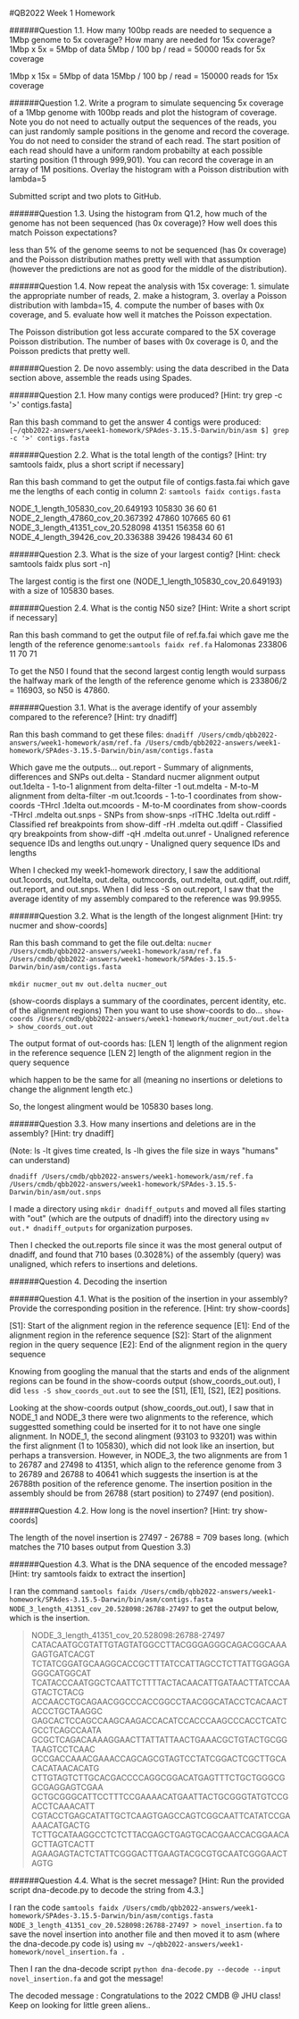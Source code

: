 #QB2022 Week 1 Homework

######Question 1.1. How many 100bp reads are needed to sequence a 1Mbp genome to 5x coverage? How many are needed for 15x coverage?
1Mbp x 5x = 5Mbp of data
5Mbp / 100 bp / read = 50000 reads for 5x coverage

1Mbp x 15x = 5Mbp of data
15Mbp / 100 bp / read = 150000 reads for 15x coverage

######Question 1.2. Write a program to simulate sequencing 5x coverage of a 1Mbp genome with 100bp reads and plot the histogram of coverage. Note you do not need to actually output the sequences of the reads, you can just randomly sample positions in the genome and record the coverage. You do not need to consider the strand of each read. The start position of each read should have a uniform random probabilty at each possible starting position (1 through 999,901). You can record the coverage in an array of 1M positions. Overlay the histogram with a Poisson distribution with lambda=5

Submitted script and two plots to GitHub.

######Question 1.3. Using the histogram from Q1.2, how much of the genome has not been sequenced (has 0x coverage)? How well does this match Poisson expectations?

less than 5% of the genome seems to not be sequenced (has 0x coverage) and the Poisson distribution mathes pretty well with that assumption (however the predictions are not as good for the middle of the distribution).

######Question 1.4. Now repeat the analysis with 15x coverage: 1. simulate the appropriate number of reads, 2. make a histogram, 3. overlay a Poisson distribution with lambda=15, 4. compute the number of bases with 0x coverage, and 5. evaluate how well it matches the Poisson expectation.

The Poisson distribution got less accurate compared to the 5X coverage Poisson distribution. The number of bases with 0x coverage is 0, and the Poisson predicts that pretty well.

######Question 2. De novo assembly: using the data described in the Data section above, assemble the reads using Spades.

######Question 2.1. How many contigs were produced? [Hint: try grep -c '>' contigs.fasta]

Ran this bash command to get the answer 4 contigs were produced:
`[~/qbb2022-answers/week1-homework/SPAdes-3.15.5-Darwin/bin/asm $] grep -c '>' contigs.fasta`


######Question 2.2. What is the total length of the contigs? [Hint: try samtools faidx, plus a short script if necessary]

Ran this bash command to get the output file of contigs.fasta.fai which gave me the lengths of each contig in column 2: `samtools faidx contigs.fasta`

NODE_1_length_105830_cov_20.649193      105830  36      60      61
NODE_2_length_47860_cov_20.367392       47860   107665  60      61
NODE_3_length_41351_cov_20.528098       41351   156358  60      61
NODE_4_length_39426_cov_20.336388       39426   198434  60      61

######Question 2.3. What is the size of your largest contig? [Hint: check samtools faidx plus sort -n]

The largest contig is the first one (NODE_1_length_105830_cov_20.649193) with a size of 105830 bases.

######Question 2.4. What is the contig N50 size? [Hint: Write a short script if necessary]

Ran this bash command to get the output file of ref.fa.fai which gave me the length of the reference genome:`samtools faidx ref.fa`
Halomonas       233806  11      70      71

To get the N50 I found that the second largest contig length would surpass the halfway mark of the length of the reference genome which is 233806/2 = 116903, so N50 is 47860. 

######Question 3.1. What is the average identify of your assembly compared to the reference? [Hint: try dnadiff]

Ran this bash command to get these files: `dnadiff /Users/cmdb/qbb2022-answers/week1-homework/asm/ref.fa /Users/cmdb/qbb2022-answers/week1-homework/SPAdes-3.15.5-Darwin/bin/asm/contigs.fasta`

Which gave me the outputs...
   out.report  - Summary of alignments, differences and SNPs
   out.delta   - Standard nucmer alignment output
   out.1delta  - 1-to-1 alignment from delta-filter -1
   out.mdelta  - M-to-M alignment from delta-filter -m
   out.1coords - 1-to-1 coordinates from show-coords -THrcl .1delta
   out.mcoords - M-to-M coordinates from show-coords -THrcl .mdelta
   out.snps    - SNPs from show-snps -rlTHC .1delta
   out.rdiff   - Classified ref breakpoints from show-diff -rH .mdelta
   out.qdiff   - Classified qry breakpoints from show-diff -qH .mdelta
   out.unref   - Unaligned reference sequence IDs and lengths
   out.unqry   - Unaligned query sequence IDs and lengths

When I checked my week1-homework directory, I saw the additional out.1coords, out.1delta, out.delta, outmcoords, out.mdelta, out.qdiff, out.rdiff, out.report, and out.snps. When I did less -S on out.report, I saw that the average identity of my assembly compared to the reference was 99.9955.

######Question 3.2. What is the length of the longest alignment [Hint: try nucmer and show-coords]

Ran this bash command to get the file out.delta:
`nucmer /Users/cmdb/qbb2022-answers/week1-homework/asm/ref.fa /Users/cmdb/qbb2022-answers/week1-homework/SPAdes-3.15.5-Darwin/bin/asm/contigs.fasta`

`mkdir nucmer_out`
`mv out.delta nucmer_out`

(show-coords displays a summary of the coordinates, percent identity, etc. of the alignment regions) 
Then you want to use show-coords to do... 
`show-coords /Users/cmdb/qbb2022-answers/week1-homework/nucmer_out/out.delta > show_coords_out.out` 

The output format of out-coords has:
[LEN 1] length of the alignment region in the reference sequence 
[LEN 2] length of the alignment region in the query sequence

which happen to be the same for all (meaning no insertions or deletions to change the alignment length etc.)

So, the longest alingment would be 105830 bases long.

######Question 3.3. How many insertions and deletions are in the assembly? [Hint: try dnadiff]

(Note: ls -lt gives time created, ls -lh gives the file size in ways "humans" can understand) 

`dnadiff /Users/cmdb/qbb2022-answers/week1-homework/asm/ref.fa /Users/cmdb/qbb2022-answers/week1-homework/SPAdes-3.15.5-Darwin/bin/asm/out.snps`

I made a directory using `mkdir dnadiff_outputs` and moved all files starting with "out" (which are the outputs of dnadiff) into the directory using `mv out.* dnadiff_outputs` for organization purposes.

Then I checked the out.reports file since it was the most general output of dnadiff, and found that 710 bases (0.3028%) of the assembly (query) was unaligned, which refers to insertions and deletions.

######Question 4. Decoding the insertion

######Question 4.1. What is the position of the insertion in your assembly? Provide the corresponding position in the reference. [Hint: try show-coords]

[S1]: Start of the alignment region in the reference sequence 
[E1]: End of the alignment region in the reference sequence 
[S2]: Start of the alignment region in the query sequence 
[E2]: End of the alignment region in the query sequence 

Knowing from googling the manual that the starts and ends of the alignment regions can be found in the show-coords output (show_coords_out.out), I did `less -S show_coords_out.out` to see the [S1], [E1], [S2], [E2] positions.

Looking at the show-coords output (show_coords_out.out), I saw that in NODE_1 and NODE_3 there were two alignments to the reference, which suggestted something could be inserted for it to not have one single alignment. In NODE_1, the second alingment (93103 to 93201) was within the first alignment (1 to 105830), which did not look like an insertion, but perhaps a transversion. However, in NODE_3, the two alignments are from 1 to 26787 and 27498 to 41351, which align to the reference genome from 3 to 26789 and 26788 to 40641 which suggests the insertion is at the 26788th position of the reference genome. The insertion position in the assembly should be from 26788 (start position) to 27497 (end position).

######Question 4.2. How long is the novel insertion? [Hint: try show-coords]

The length of the novel insertion is 27497 - 26788 = 709 bases long. (which matches the 710 bases output from Question 3.3)

######Question 4.3. What is the DNA sequence of the encoded message? [Hint: try samtools faidx to extract the insertion]

I ran the command `samtools faidx /Users/cmdb/qbb2022-answers/week1-homework/SPAdes-3.15.5-Darwin/bin/asm/contigs.fasta NODE_3_length_41351_cov_20.528098:26788-27497` to get the output below, which is the insertion.

>NODE_3_length_41351_cov_20.528098:26788-27497
CATACAATGCGTATTGTAGTATGGCCTTACGGGAGGGCAGACGGCAAAGAGTGATCACGT
TCTATCGGATGCAAGGCACCGCTTTATCCATTAGCCTCTTATTGGAGGAGGGCATGGCAT
TCATACCCAATGGCTCAATTCTTTTACTACAACATTGATAACTTATCCAAGTACTCTACG
ACCAACCTGCAGAACGGCCCACCGGCCTAACGGCATACCTCACAACTACCCTGCTAAGGC
GAGCACTCCAGCCAAGCAAGACCACATCCACCCAAGCCCACCTCATCGCCTCAGCCAATA
GCGCTCAGACAAAAGGAACTTATTATTAACTGAAACGCTGTACTGCGGTAAGTCCTCAAC
GCCGACCAAACGAAACCAGCAGCGTAGTCCTATCGGACTCGCTTGCACACATAACACATG
CTTGTAGTCTTGCACGACCCCAGGCGGACATGAGTTTCTGCTGGGCGGCGAGGAGTCGAA
GCTGCGGGCATTCCTTTCCGAAAACATGAATTACTGCGGGTATGTCCGACCTCAAACATT
CGTACCTGAGCATATTGCTCAAGTGAGCCAGTCGGCAATTCATATCCGAAAACATGACTG
TCTTGCATAAGGCCTCTCTTACGAGCTGAGTGCACGAACCACGGAACAGCTTAGTCACTT
AGAAGAGTACTCTATTCGGGACTTGAAGTACGCGTGCAATCGGGAACTAGTG

######Question 4.4. What is the secret message? [Hint: Run the provided script dna-decode.py to decode the string from 4.3.]

I ran the code `samtools faidx /Users/cmdb/qbb2022-answers/week1-homework/SPAdes-3.15.5-Darwin/bin/asm/contigs.fasta NODE_3_length_41351_cov_20.528098:26788-27497 > novel_insertion.fa` to save the novel insertion into another file and then moved it to asm (where the dna-decode.py code is) using `mv ~/qbb2022-answers/week1-homework/novel_insertion.fa .`

Then I ran the dna-decode script `python dna-decode.py --decode --input novel_insertion.fa` and got the message!

The decoded message :  Congratulations to the 2022 CMDB @ JHU class!  Keep on looking for little green aliens..